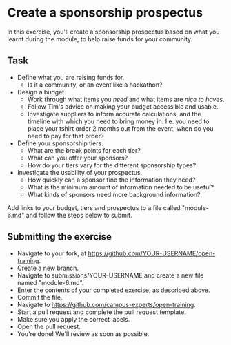 # Create a sponsorship prospectus

In this exercise, you'll create a sponsorship prospectus based on what you learnt during the module, to help raise funds for your community.

## Task

- Define what you are raising funds for.
  - Is it a community, or an event like a hackathon?
- Design a budget.
  - Work through what items you _need_ and what items are _nice to haves_.
  - Follow Tim's advice on making your budget accessible and usable.
  - Investigate suppliers to inform accurate calculations, and the timeline with which you need to bring money in. I.e. you need to place your tshirt order 2 months out from the event, when do you need to pay for that order?
- Define your sponsorship tiers.
  - What are the break points for each tier?
  - What can you offer your sponsors?
  - How do your tiers vary for the different sponsorship types?
- Investigate the usability of your prospectus.
  - How quickly can a sponsor find the information they need?
  - What is the minimum amount of information needed to be useful?
  - What kinds of sponsors need more background information?

Add links to your budget, tiers and prospectus to a file called "module-6.md" and follow the steps below to submit. 

## Submitting the exercise

- Navigate to your fork, at https://github.com/YOUR-USERNAME/open-training.
- Create a new branch.
- Navigate to submissions/YOUR-USERNAME and create a new file named "module-6.md".
- Enter the contents of your completed exercise, as described above.
- Commit the file.
- Navigate to https://github.com/campus-experts/open-training.
- Start a pull request and complete the pull request template.
- Make sure you apply the correct labels.
- Open the pull request.
- You're done! We'll review as soon as possible.
